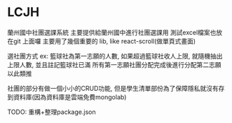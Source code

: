 # LCJH
蘭州國中社團選課系統
主要提供給蘭州國中進行社團選課用
測試excel檔案也放在git 上面囉
主要用了幾個重要的 lib, like react-scroll(做單頁式畫面)

選社團方式
ex: 籃球社為第一志願的人數, 如果超過籃球社收人上限, 就隨機抽出上限人數, 並且註記籃球社已滿
所有第一志願社團分配完成後進行分配第二志願
以此類推

社團的部分有做一個小小的CRUD功能, 但是學生清單部份為了保障隱私就沒有存到資料庫(因為資料庫是雲端免費mongolab)

TODO:
重構+整理package.json
